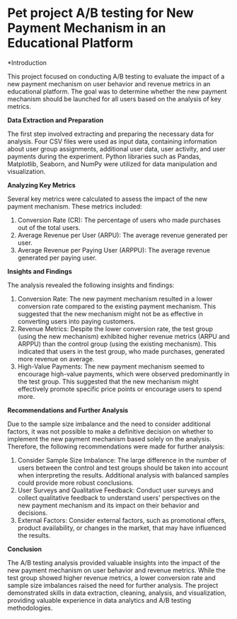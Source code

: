 # Pet project A/B testing for New Payment Mechanism in an Educational Platform
*Introduction

This project focused on conducting A/B testing to evaluate the impact of a new payment mechanism on user behavior and revenue metrics in an educational platform. The goal was to determine whether the new payment mechanism should be launched for all users based on the analysis of key metrics.

**Data Extraction and Preparation**

The first step involved extracting and preparing the necessary data for analysis. Four CSV files were used as input data, containing information about user group assignments, additional user data, user activity, and user payments during the experiment. Python libraries such as Pandas, Matplotlib, Seaborn, and NumPy were utilized for data manipulation and visualization.

**Analyzing Key Metrics**

Several key metrics were calculated to assess the impact of the new payment mechanism. These metrics included:

1. Conversion Rate (CR): The percentage of users who made purchases out of the total users.
2. Average Revenue per User (ARPU): The average revenue generated per user.
3. Average Revenue per Paying User (ARPPU): The average revenue generated per paying user.

**Insights and Findings**

The analysis revealed the following insights and findings:

1. Conversion Rate: The new payment mechanism resulted in a lower conversion rate compared to the existing payment mechanism. This suggested that the new mechanism might not be as effective in converting users into paying customers.
2. Revenue Metrics: Despite the lower conversion rate, the test group (using the new mechanism) exhibited higher revenue metrics (ARPU and ARPPU) than the control group (using the existing mechanism). This indicated that users in the test group, who made purchases, generated more revenue on average.
3. High-Value Payments: The new payment mechanism seemed to encourage high-value payments, which were observed predominantly in the test group. This suggested that the new mechanism might effectively promote specific price points or encourage users to spend more.

**Recommendations and Further Analysis**

Due to the sample size imbalance and the need to consider additional factors, it was not possible to make a definitive decision on whether to implement the new payment mechanism based solely on the analysis. Therefore, the following recommendations were made for further analysis:

1. Consider Sample Size Imbalance: The large difference in the number of users between the control and test groups should be taken into account when interpreting the results. Additional analysis with balanced samples could provide more robust conclusions.
2. User Surveys and Qualitative Feedback: Conduct user surveys and collect qualitative feedback to understand users' perspectives on the new payment mechanism and its impact on their behavior and decisions.
3. External Factors: Consider external factors, such as promotional offers, product availability, or changes in the market, that may have influenced the results.

**Conclusion**

The A/B testing analysis provided valuable insights into the impact of the new payment mechanism on user behavior and revenue metrics. While the test group showed higher revenue metrics, a lower conversion rate and sample size imbalances raised the need for further analysis. The project demonstrated skills in data extraction, cleaning, analysis, and visualization, providing valuable experience in data analytics and A/B testing methodologies.
